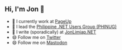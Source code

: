 ## Hi, I'm Jon 👋

- 🔭 I currently work at [PageUp](https://github.com/PageupPeopleOrg/)
- 🌱 I lead the [Philippine .NET Users Group (PHINUG)](https://phinug.org)
- 💬 I write (sporadically) at [JonLimjap.NET](https://jonlimjap.net)
- 😄 Follow me on [Twitter](https://twitter.com/lattex)
- 😄 Follow me on <a href="https://dotnet.social/@lattex" rel="nofollow me" >Mastodon</a>


<!--
**LaTtEX/LaTtEX** is a ✨ _special_ ✨ repository because its `README.md` (this file) appears on your GitHub profile.

Here are some ideas to get you started:

- 🔭 I’m currently working on ...
- 🌱 I’m currently learning ...
- 👯 I’m looking to collaborate on ...
- 🤔 I’m looking for help with ...
- 💬 Ask me about ...
- 📫 How to reach me: ...
- 😄 Pronouns: ...
- ⚡ Fun fact: ...
-->
